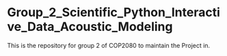 # Group_2_Scientific_Python_Interactive_Data_Acoustic_Modeling
This is the repository for group 2 of COP2080 to maintain the Project in.
